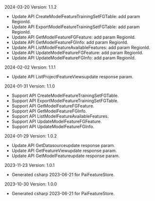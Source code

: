 2024-03-20 Version: 1.1.2
- Update API CreateModelFeatureTrainingSetFGTable: add param RegionId.
- Update API ExportModelFeatureTrainingSetFGTable: add param RegionId.
- Update API GetModelFeatureFGFeature: add param RegionId.
- Update API GetModelFeatureFGInfo: add param RegionId.
- Update API ListModelFeatureAvailableFeatures: add param RegionId.
- Update API UpdateModelFeatureFGFeature: add param RegionId.
- Update API UpdateModelFeatureFGInfo: add param RegionId.


2024-02-02 Version: 1.1.1
- Update API ListProjectFeatureViewsupdate response param.


2024-01-31 Version: 1.1.0
- Support API CreateModelFeatureTrainingSetFGTable.
- Support API ExportModelFeatureTrainingSetFGTable.
- Support API GetModelFeatureFGFeature.
- Support API GetModelFeatureFGInfo.
- Support API ListModelFeatureAvailableFeatures.
- Support API UpdateModelFeatureFGFeature.
- Support API UpdateModelFeatureFGInfo.


2024-01-29 Version: 1.0.2
- Update API GetDatasourceupdate response param.
- Update API GetFeatureViewupdate response param.
- Update API GetModelFeatureupdate response param.


2023-11-23 Version: 1.0.1
- Generated csharp 2023-06-21 for PaiFeatureStore.

2023-10-30 Version: 1.0.0
- Generated csharp 2023-06-21 for PaiFeatureStore.

